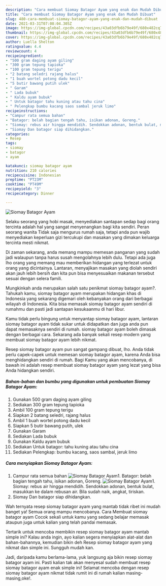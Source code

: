 ```yaml
---
description: "Cara membuat Siomay Batagor Ayam yang enak dan Mudah Dibuat"
title: "Cara membuat Siomay Batagor Ayam yang enak dan Mudah Dibuat"
slug: 480-cara-membuat-siomay-batagor-ayam-yang-enak-dan-mudah-dibuat
date: 2021-03-31T07:08:04.305Z
image: https://img-global.cpcdn.com/recipes/43a03dfb6b79e49f/680x482cq70/siomay-batagor-ayam-foto-resep-utama.jpg
thumbnail: https://img-global.cpcdn.com/recipes/43a03dfb6b79e49f/680x482cq70/siomay-batagor-ayam-foto-resep-utama.jpg
cover: https://img-global.cpcdn.com/recipes/43a03dfb6b79e49f/680x482cq70/siomay-batagor-ayam-foto-resep-utama.jpg
author: Luella Shelton
ratingvalue: 4.4
reviewcount: 4
recipeingredient:
- "500 gram daging ayam giling"
- "300 gram tepung tapioka"
- "100 gram tepung terigu"
- "2 batang seledri rajang halus"
- "1 buah wortel potong dadu kecil"
- "5 butir bawang putih ulek"
- " Garam"
- " Lada bubuk"
- " Kaldu ayam bubuk"
- " Untuk batagor tahu kuning atau tahu cina"
- " Pelengkap bumbu kacang saos sambal jeruk limo"
recipeinstructions:
- "Campur rata semua bahan"
- "Batagor: belah bagian tengah tahu, isikan adonan, Goreng."
- "Siomay: rebus air hingga mendidih. Sendokkan adonan, bentuk bulat, masukkan ke dalam rebusan air. Bila sudah naik, angkat, tiriskan."
- "Siomay Dan batagor siap dihidangkan."
categories:
- Resep
tags:
- siomay
- batagor
- ayam

katakunci: siomay batagor ayam 
nutrition: 210 calories
recipecuisine: Indonesian
preptime: "PT23M"
cooktime: "PT49M"
recipeyield: "3"
recipecategory: Dinner

---
```



![Siomay Batagor Ayam](https://img-global.cpcdn.com/recipes/43a03dfb6b79e49f/680x482cq70/siomay-batagor-ayam-foto-resep-utama.jpg)

Selaku seorang yang hobi masak, menyediakan santapan sedap bagi orang tercinta adalah hal yang sangat menyenangkan bagi kita sendiri. Peran seorang  wanita Tidak saja mengurus rumah saja, tetapi anda pun wajib menyediakan keperluan gizi tercukupi dan masakan yang dimakan keluarga tercinta mesti nikmat.

Di zaman  sekarang, anda memang mampu memesan panganan yang sudah jadi walaupun tanpa harus susah mengolahnya lebih dulu. Tetapi ada juga lho orang yang memang mau memberikan hidangan yang terlezat untuk orang yang dicintainya. Lantaran, menyajikan masakan yang diolah sendiri akan jauh lebih bersih dan kita pun bisa menyesuaikan makanan tersebut sesuai dengan selera famili. 



Mungkinkah anda merupakan salah satu penikmat siomay batagor ayam?. Tahukah kamu, siomay batagor ayam merupakan hidangan khas di Indonesia yang sekarang digemari oleh kebanyakan orang dari berbagai wilayah di Indonesia. Kita bisa memasak siomay batagor ayam sendiri di rumahmu dan pasti jadi santapan kesukaanmu di hari libur.

Kamu tidak perlu bingung untuk menyantap siomay batagor ayam, lantaran siomay batagor ayam tidak sukar untuk didapatkan dan juga anda pun dapat memasaknya sendiri di rumah. siomay batagor ayam boleh dimasak dengan berbagai cara. Sekarang ada banyak sekali resep modern yang membuat siomay batagor ayam lebih nikmat.

Resep siomay batagor ayam pun sangat gampang dibuat, lho. Anda tidak perlu capek-capek untuk memesan siomay batagor ayam, karena Anda bisa menghidangkan sendiri di rumah. Bagi Kamu yang akan mencobanya, di bawah ini adalah resep membuat siomay batagor ayam yang lezat yang bisa Anda hidangkan sendiri.

<!--inarticleads1-->

##### Bahan-bahan dan bumbu yang digunakan untuk pembuatan Siomay Batagor Ayam:

1. Gunakan 500 gram daging ayam giling
1. Sediakan 300 gram tepung tapioka
1. Ambil 100 gram tepung terigu
1. Siapkan 2 batang seledri, rajang halus
1. Ambil 1 buah wortel potong dadu kecil
1. Siapkan 5 butir bawang putih, ulek
1. Gunakan  Garam
1. Sediakan  Lada bubuk
1. Gunakan  Kaldu ayam bubuk
1. Sediakan  Untuk batagor: tahu kuning atau tahu cina
1. Sediakan  Pelengkap: bumbu kacang, saos sambal, jeruk limo




<!--inarticleads2-->

##### Cara menyiapkan Siomay Batagor Ayam:

1. Campur rata semua bahan
<img src="https://img-global.cpcdn.com/steps/bc28b61779d7c79d/160x128cq70/siomay-batagor-ayam-langkah-memasak-1-foto.jpg" alt="Siomay Batagor Ayam">1. Batagor: belah bagian tengah tahu, isikan adonan, Goreng.
<img src="https://img-global.cpcdn.com/steps/db540046ee0cd798/160x128cq70/siomay-batagor-ayam-langkah-memasak-2-foto.jpg" alt="Siomay Batagor Ayam">1. Siomay: rebus air hingga mendidih. Sendokkan adonan, bentuk bulat, masukkan ke dalam rebusan air. Bila sudah naik, angkat, tiriskan.
1. Siomay Dan batagor siap dihidangkan.




Wah ternyata resep siomay batagor ayam yang mantab tidak ribet ini mudah banget ya! Semua orang mampu mencobanya. Cara Membuat siomay batagor ayam Cocok sekali untuk kamu yang sedang belajar memasak ataupun juga untuk kalian yang telah pandai memasak.

Tertarik untuk mencoba membikin resep siomay batagor ayam mantab simple ini? Kalau anda ingin, ayo kalian segera menyiapkan alat-alat dan bahan-bahannya, kemudian bikin deh Resep siomay batagor ayam yang nikmat dan simple ini. Sungguh mudah kan. 

Jadi, daripada kamu berlama-lama, yuk langsung aja bikin resep siomay batagor ayam ini. Pasti kalian tak akan menyesal sudah membuat resep siomay batagor ayam enak simple ini! Selamat mencoba dengan resep siomay batagor ayam nikmat tidak rumit ini di rumah kalian masing-masing,oke!.

